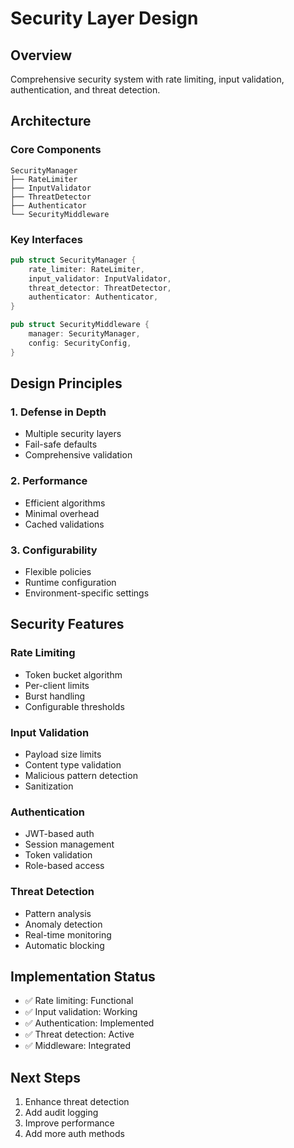 # Security Layer Design

## Overview

Comprehensive security system with rate limiting, input validation, authentication, and threat detection.

## Architecture

### Core Components

```
SecurityManager
├── RateLimiter
├── InputValidator
├── ThreatDetector
├── Authenticator
└── SecurityMiddleware
```

### Key Interfaces

```rust
pub struct SecurityManager {
    rate_limiter: RateLimiter,
    input_validator: InputValidator,
    threat_detector: ThreatDetector,
    authenticator: Authenticator,
}

pub struct SecurityMiddleware {
    manager: SecurityManager,
    config: SecurityConfig,
}
```

## Design Principles

### 1. Defense in Depth

- Multiple security layers
- Fail-safe defaults
- Comprehensive validation

### 2. Performance

- Efficient algorithms
- Minimal overhead
- Cached validations

### 3. Configurability

- Flexible policies
- Runtime configuration
- Environment-specific settings

## Security Features

### Rate Limiting

- Token bucket algorithm
- Per-client limits
- Burst handling
- Configurable thresholds

### Input Validation

- Payload size limits
- Content type validation
- Malicious pattern detection
- Sanitization

### Authentication

- JWT-based auth
- Session management
- Token validation
- Role-based access

### Threat Detection

- Pattern analysis
- Anomaly detection
- Real-time monitoring
- Automatic blocking

## Implementation Status

- ✅ Rate limiting: Functional
- ✅ Input validation: Working
- ✅ Authentication: Implemented
- ✅ Threat detection: Active
- ✅ Middleware: Integrated

## Next Steps

1. Enhance threat detection
2. Add audit logging
3. Improve performance
4. Add more auth methods
